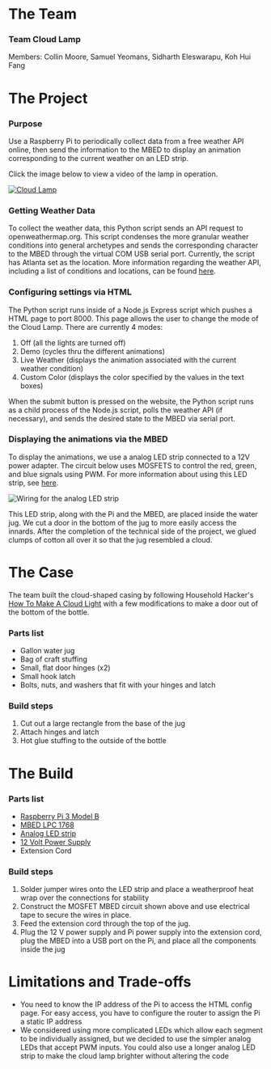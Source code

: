 # The Team
### Team Cloud Lamp
Members: Collin Moore, Samuel Yeomans, Sidharth Eleswarapu, Koh Hui Fang

# The Project
### Purpose 
Use a Raspberry Pi to periodically collect data from a free weather API online, then send the information to the MBED to display an animation corresponding to the current weather on an LED strip.

Click the image below to view a video of the lamp in operation.

[![Cloud Lamp](https://img.youtube.com/vi/CS85uOtd2Cg/0.jpg)](https://youtu.be/CS85uOtd2Cg "Cloud Lamp")

### Getting Weather Data
To collect the weather data, this Python script sends an API request to openweathermap.org. This script condenses the more granular weather conditions into general archetypes and sends the corresponding character to the MBED through the virtual COM USB serial port. Currently, the script has Atlanta set as the location. More information regarding the weather API, including a list of conditions and locations, can be found [here](https://openweathermap.org/current).

### Configuring settings via HTML
The Python script runs inside of a Node.js Express script which pushes a HTML page to port 8000. This page allows the user to change the mode of the Cloud Lamp. There are currently 4 modes:
1. Off (all the lights are turned off)
2. Demo (cycles thru the different animations)
3. Live Weather (displays the animation associated with the current weather condition)
4. Custom Color (displays the color specified by the values in the text boxes)

When the submit button is pressed on the website, the Python script runs as a child process of the Node.js script, polls the weather API (if necessary), and sends the desired state to the MBED via serial port.

### Displaying the animations via the MBED
To display the animations, we use a analog LED strip connected to a 12V power adapter. The circuit below uses MOSFETS to control the red, green, and blue signals using PWM. For more information about using this LED strip, see [here](https://learn.adafruit.com/rgb-led-strips/overview).

![Wiring for the analog LED strip](https://i.groupme.com/1224x1632.jpeg.54044aa65b5b4004841e978d1b89a970.large)

This LED strip, along with the Pi and the MBED, are placed inside the water jug. We cut a door in the bottom of the jug to more easily access the innards. After the completion of the technical side of the project, we glued clumps of cotton all over it so that the jug resembled a cloud. 

# The Case

The team built the cloud-shaped casing by following Household Hacker's [How To Make A Cloud Light](https://www.youtube.com/watch?v=07m0e7NwzKc) with a few modifications to make a door out of the bottom of the bottle. 

### Parts list
- Gallon water jug
- Bag of craft stuffing
- Small, flat door hinges (x2)
- Small hook latch
- Bolts, nuts, and washers that fit with your hinges and latch

### Build steps
1. Cut out a large rectangle from the base of the jug
2. Attach hinges and latch
3. Hot glue stuffing to the outside of the bottle

# The Build

### Parts list
- [Raspberry Pi 3 Model B](https://www.raspberrypi.org/products/raspberry-pi-3-model-b/)
- [MBED LPC 1768](https://os.mbed.com/platforms/mbed-LPC1768/)
- [Analog LED strip](https://www.adafruit.com/product/285?length=1)
- [12 Volt Power Supply](https://www.adafruit.com/product/798)
- Extension Cord

### Build steps

1. Solder jumper wires onto the LED strip and place a weatherproof heat wrap over the connections for stability
2. Construct the MOSFET MBED circuit shown above and use electrical tape to secure the wires in place.
3. Feed the extension cord through the top of the jug.
4. Plug the 12 V power supply and Pi power supply into the extension cord, plug the MBED into a USB port on the Pi, and place all the components inside the jug

# Limitations and Trade-offs
- You need to know the IP address of the Pi to access the HTML config page. For easy access, you have to configure the router to assign the Pi a static IP address
- We considered using more complicated LEDs which allow each segment to be individually assigned, but we decided to use the simpler analog LEDs that accept PWM inputs. You could also use a longer analog LED strip to make the cloud lamp brighter without altering the code
